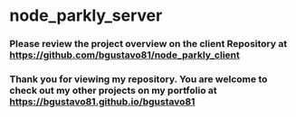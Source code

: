 # node_parkly_server

### Please review the project overview on the client Repository at https://github.com/bgustavo81/node_parkly_client

### Thank you for viewing my repository. You are welcome to check out my other projects on my portfolio at https://bgustavo81.github.io/bgustavo81
